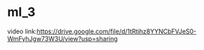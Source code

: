 # ml_3
video link:https://drive.google.com/file/d/1tRtihz8YYNCbFVJeS0-WmFyhJgw73W3U/view?usp=sharing
